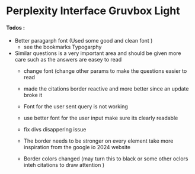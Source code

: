 # Perplexity Interface Gruvbox Light




















#### Todos : 
- Better paragarph font (Used some good and clean font ) 
    - see the bookmarks Typogarphy
- Similar questions is a very important area and should be given more care such as the answers are easey to read 
    - change font (change other params to make the questions easier to read 
    - made the citations border reactive and more better since an update broke it 

    - Font for the user sent query is not working 
    - use better font for the user input make sure its clearly readable 
    - fix divs disappering issue 


    - The border needs to be stronger on every element take more inspiration from the google io 2024 website 
    - Border colors changed (may turn this to black or some other oclors inteh citations to draw attention ) 
